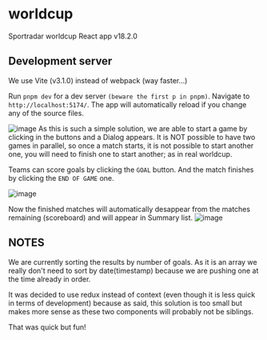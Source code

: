 # worldcup
Sportradar worldcup React app v18.2.0


## Development server
We use Vite (v3.1.0) instead of webpack (way faster...)

Run `pnpm dev` for a dev server `(beware the first p in pnpm)`. Navigate to `http://localhost:5174/`. The app will automatically reload if you change any of the source files.


![image](https://user-images.githubusercontent.com/16287358/194919230-7e6d941c-7837-4fd3-ac6b-987b49516b61.png)
As this is such a simple solution, we are able to start a game by clicking in the buttons and a Dialog appears. It is NOT possible to have two games in parallel, so once a match starts, 
it is not possible to start another one, you will need to finish one to start another; as in real worldcup. 

Teams can score goals by clicking the `GOAL` button. And the match finishes by clicking the `END OF GAME` one. 

![image](https://user-images.githubusercontent.com/16287358/194919913-cd33126b-3f9f-4258-8316-207a64e4140a.png)

Now the finished matches will automatically desappear from the matches remaining (scoreboard) and will appear in Summary list.
![image](https://user-images.githubusercontent.com/16287358/194919964-fe8907b4-54cf-4835-a177-95beeec94ab6.png)



## NOTES
We are currently sorting the results by number of goals. As it is an array we really don't need to sort by date(timestamp) because we are pushing one at the time already in order.
	

It was decided to use redux instead of context (even though it is less quick in terms of development) because as said, this solution is too small but makes more sense as these 
two components will probably not be siblings. 

That was quick but fun! 
